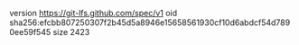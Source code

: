 version https://git-lfs.github.com/spec/v1
oid sha256:efcbb807250307f2b45d5a8946e15658561930cf10d6abdcf54d7890ee59f545
size 2423
